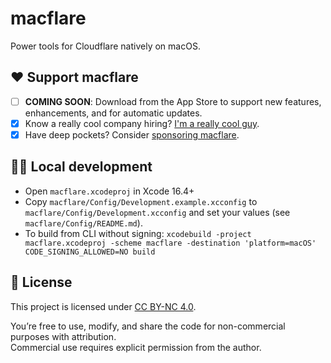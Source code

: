 # macflare

Power tools for Cloudflare natively on macOS.

## ❤️ Support macflare

- [ ] **COMING SOON**: Download from the App Store to support new features, enhancements, and for automatic updates.
- [x] Know a really cool company hiring? [I'm a really cool guy](https://peteallport.com).
- [x] Have deep pockets? Consider [sponsoring macflare](https://github.com/sponsors/peteallport).

## 🧑‍💻 Local development

- Open `macflare.xcodeproj` in Xcode 16.4+
- Copy `macflare/Config/Development.example.xcconfig` to `macflare/Config/Development.xcconfig` and set your values (see `macflare/Config/README.md`).
- To build from CLI without signing: `xcodebuild -project macflare.xcodeproj -scheme macflare -destination 'platform=macOS' CODE_SIGNING_ALLOWED=NO build`

## 📄 License

This project is licensed under [CC BY-NC 4.0](https://creativecommons.org/licenses/by-nc/4.0/).

You’re free to use, modify, and share the code for non-commercial purposes with attribution.  
Commercial use requires explicit permission from the author.
